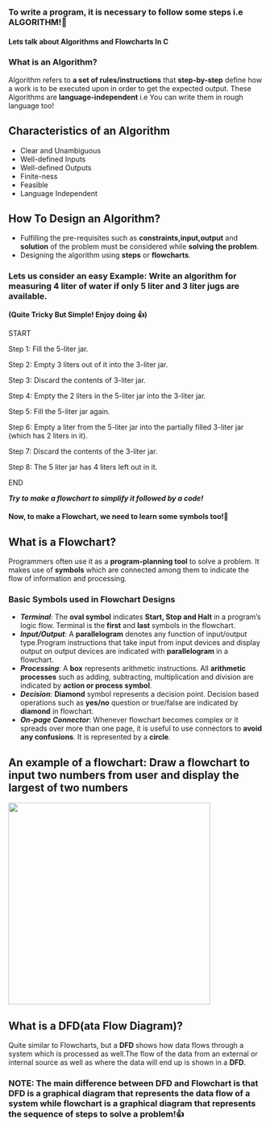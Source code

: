 ### To write a program, it is necessary to follow some steps i.e ALGORITHM!💯

#### Lets talk about Algorithms and Flowcharts In C

### What is an Algorithm?
Algorithm refers to **a set of rules/instructions** that **step-by-step** define how a work is to be executed upon in order to get the expected output.
These Algorithms are **language-independent** i.e You can write them in rough language too!


## Characteristics of an Algorithm
- Clear and Unambiguous
- Well-defined Inputs
- Well-defined Outputs
- Finite-ness
- Feasible
- Language Independent


## How To Design an Algorithm?
- Fulfilling the pre-requisites such as **constraints,input,output** and **solution** of the problem must be considered while **solving the problem**.
- Designing the algorithm using **steps** or **flowcharts**.

### Lets us consider an easy Example: Write an algorithm for measuring 4 liter of water if only 5 liter and 3 liter jugs are available.
**(Quite Tricky But Simple! Enjoy doing 👍)**

START

Step 1: Fill the 5-liter jar.

Step 2: Empty 3 liters out of it into the 3-liter jar.

Step 3: Discard the contents of 3-liter jar.

Step 4: Empty the 2 liters in the 5-liter jar into the 3-liter jar. 

Step 5: Fill the 5-liter jar again.

Step 6: Empty a liter from the 5-liter jar into the partially filled 3-liter jar (which has 2 liters in it).

Step 7: Discard the contents of the 3-liter jar.

Step 8: The 5 liter jar has 4 liters left out in it.

END


**_Try to make a flowchart to simplify it followed by a code!_**

#### Now, to make a Flowchart, we need to learn some symbols too!💯


## What is a Flowchart?
Programmers often use it as a **program-planning tool** to solve a problem. It makes use of **symbols** which are connected among them to indicate the flow of information and processing.
 
### Basic Symbols used in Flowchart Designs
- **_Terminal_**: The **oval symbol** indicates **Start, Stop and Halt** in a program’s logic flow. Terminal is the **first** and **last** symbols in the flowchart.
- **_Input/Output_**: A **parallelogram** denotes any function of input/output type.Program instructions that take input from input devices and  display  output  on  output  devices are indicated with **parallelogram** in a flowchart.
- **_Processing_**: A **box** represents arithmetic instructions. All **arithmetic processes** such as adding, subtracting, multiplication and division are indicated by **action or process symbol**.
- **_Decision_**: **Diamond** symbol represents a decision point. Decision based operations such as **yes/no** question or true/false are indicated by **diamond** in flowchart.
- **_On-page Connector_**: Whenever flowchart becomes complex or it spreads over more than one page, it is useful to use connectors to **avoid any confusions**. It is represented by a **circle**.


## An example of a flowchart: Draw a flowchart to input two numbers from user and display the largest of two numbers
<img src="https://cdn1.knowledgeboat.com/img/apc8/apc8-ch3-q3-2-flowchart-greater-number_qm420s-800.png" width="400" height="400"/>
                                      

## What is a DFD(ata Flow Diagram)?
Quite similar to Flowcharts, but a **DFD** shows how data flows through a system which is processed as well.The flow of the data from an external or internal source as well as where the data will end up is shown in a **DFD**.

### NOTE: The main difference between DFD and Flowchart is that DFD is a graphical diagram that represents the data flow of a system while flowchart is a graphical diagram that represents the sequence of steps to solve a problem!👍
 
